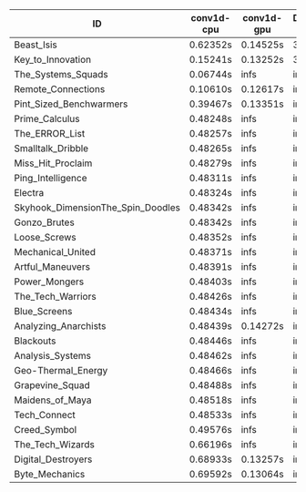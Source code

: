 |ID|conv1d-cpu|conv1d-gpu|DWSPConv2D-gpu|gemm-gpu|avg|
|-|-|-|-|-|-|
|Beast_Isis|0.62352s|0.14525s|3.04272s|2.04352s|1.46375s|
|Key_to_Innovation|0.15241s|0.13252s|3.28917s|2.69195s|1.56651s|
|The_Systems_Squads|0.06744s|infs|infs|1.95947s|infs|
|Remote_Connections|0.10610s|0.12617s|infs|4.64890s|infs|
|Pint_Sized_Benchwarmers|0.39467s|0.13351s|infs|1.90239s|infs|
|Prime_Calculus|0.48248s|infs|infs|4.61612s|infs|
|The_ERROR_List|0.48257s|infs|infs|4.63976s|infs|
|Smalltalk_Dribble|0.48265s|infs|infs|4.61593s|infs|
|Miss_Hit_Proclaim|0.48279s|infs|infs|4.62068s|infs|
|Ping_Intelligence|0.48311s|infs|infs|4.63253s|infs|
|Electra|0.48324s|infs|infs|4.62914s|infs|
|Skyhook_DimensionThe_Spin_Doodles|0.48342s|infs|infs|4.63169s|infs|
|Gonzo_Brutes|0.48342s|infs|infs|4.61391s|infs|
|Loose_Screws|0.48352s|infs|infs|4.59568s|infs|
|Mechanical_United|0.48371s|infs|infs|4.62851s|infs|
|Artful_Maneuvers|0.48391s|infs|infs|4.63872s|infs|
|Power_Mongers|0.48403s|infs|infs|4.63696s|infs|
|The_Tech_Warriors|0.48426s|infs|infs|4.62238s|infs|
|Blue_Screens|0.48434s|infs|infs|4.63828s|infs|
|Analyzing_Anarchists|0.48439s|0.14272s|infs|4.65211s|infs|
|Blackouts|0.48446s|infs|infs|4.61777s|infs|
|Analysis_Systems|0.48462s|infs|infs|4.63801s|infs|
|Geo-Thermal_Energy|0.48466s|infs|infs|4.63775s|infs|
|Grapevine_Squad|0.48488s|infs|infs|4.62016s|infs|
|Maidens_of_Maya|0.48518s|infs|infs|4.62776s|infs|
|Tech_Connect|0.48533s|infs|infs|4.62643s|infs|
|Creed_Symbol|0.49576s|infs|infs|4.59670s|infs|
|The_Tech_Wizards|0.66196s|infs|infs|4.61843s|infs|
|Digital_Destroyers|0.68933s|0.13257s|infs|4.62003s|infs|
|Byte_Mechanics|0.69592s|0.13064s|infs|4.61817s|infs|
